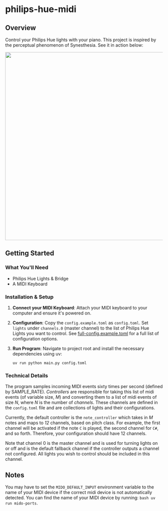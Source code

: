 # philips-hue-midi

## Overview

Control your Philips Hue lights with your piano. This project is inspired by the
perceptual phenomenon of Synesthesia. See it in action below:

<img src="docs/demo.gif" width="600px">

## Getting Started

### What You'll Need

* Philips Hue Lights & Bridge
* A MIDI Keyboard

### Installation & Setup

1. **Connect your MIDI Keyboard**: Attach your MIDI keyboard to your computer and ensure it's powered on.

2. **Configuration**: Copy the `config.example.toml` as `config.toml`. Set `lights` under `channels.0` (master channel)
   to the list of
   Philips Hue Lights you want to control.
   See [full-config.example.toml](https://github.com/aru-py/philips-hue-midi/blob/main/docs/full-config.example.toml)
   for a full list of configuration options.

3. **Run Program**: Navigate to project root and install the necessary dependencies
   using uv:
   ```
   uv run python main.py config.toml
   ```

### Technical Details

The program samples incoming MIDI events sixty times per second (defined by SAMPLE_RATE). *Controllers* are responsible
for taking this list of midi events (of variable size, *M*)
and converting them to a list of midi events of size *N*, where *N* is the number of *channels*. These channels are
defined in the `config.toml` file and are collections of lights and their configurations.

Currently, the default controller is the `note_controller` which takes in *M* notes and maps to *12* channels, based on
pitch class. For example, the first channel will be activated if the note `C` is played, the second channel for `C#`,
and so forth. Therefore, your configuration should have 12 channels.

Note that channel 0 is the master channel and is used for turning lights on or off and is the default fallback channel
if the controller outputs a channel not configured. All lights you wish to control should be included in this channel.

## Notes

You may have to set the `MIDO_DEFAULT_INPUT` environment variable to the name of your MIDI device if the correct
midi device is not automatically detected. You can find the name of your MIDI device by running:
`bash uv run mido-ports`.
